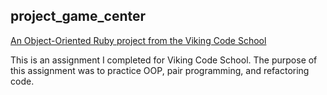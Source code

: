 ## project_game_center

[An Object-Oriented Ruby project from the Viking Code School](http://www.vikingcodeschool.com)

This is an assignment I completed for Viking Code School. The purpose of this assignment was to practice OOP, pair programming, and refactoring code.
